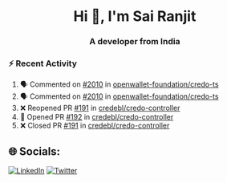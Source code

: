 <h1 align="center">Hi 👋, I'm Sai Ranjit</h1>
<h3 align="center">A developer from India</h3>

### :zap: Recent Activity

<!--START_SECTION:activity-->
1. 🗣 Commented on [#2010](https://github.com/openwallet-foundation/credo-ts/issues/2010#issuecomment-2320163429) in [openwallet-foundation/credo-ts](https://github.com/openwallet-foundation/credo-ts)
2. 🗣 Commented on [#2010](https://github.com/openwallet-foundation/credo-ts/issues/2010#issuecomment-2317749758) in [openwallet-foundation/credo-ts](https://github.com/openwallet-foundation/credo-ts)
3. ❌ Reopened PR [#191](https://github.com/credebl/credo-controller/pull/191) in [credebl/credo-controller](https://github.com/credebl/credo-controller)
4. 💪 Opened PR [#192](https://github.com/credebl/credo-controller/pull/192) in [credebl/credo-controller](https://github.com/credebl/credo-controller)
5. ❌ Closed PR [#191](https://github.com/credebl/credo-controller/pull/191) in [credebl/credo-controller](https://github.com/credebl/credo-controller)
<!--END_SECTION:activity-->

## 🌐 Socials:
[![LinkedIn](https://img.shields.io/badge/LinkedIn-%230077B5.svg?logo=linkedin&logoColor=white)](https://linkedin.com/in/sairanjit) [![Twitter](https://img.shields.io/badge/Twitter-%231DA1F2.svg?logo=Twitter&logoColor=white)](https://twitter.com/sairanjit_) 
